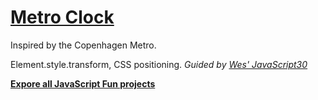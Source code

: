 # [Metro Clock](https://yihwan.github.io/metro-clock/)
Inspired by the Copenhagen Metro.

Element.style.transform, CSS positioning.
*Guided by [Wes' JavaScript30](https://javascript30.com/)*

**[Expore all JavaScript Fun projects](https://yihwan.github.io/javascript-fun/)**
